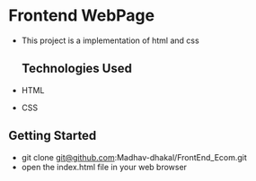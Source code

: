 # Frontend WebPage
- This project is a implementation of  html and css

   ## Technologies Used

- HTML
- CSS
  
## Getting Started
- git clone git@github.com:Madhav-dhakal/FrontEnd_Ecom.git
-  open the index.html file in your web browser 
